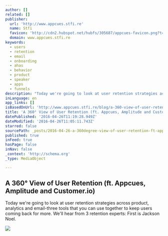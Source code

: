 ```yaml
---
author: []
related: []
publisher:
  url: 'http://www.appcues.stfi.re'
  name: Stfi
  favicon: 'http://cdn2.hubspot.net/hubfs/305687/appcues-favicon.png?t=1461350453627'
  domain: www.appcues.stfi.re
keywords:
  - users
  - retention
  - email
  - onboarding
  - ahas
  - behavior
  - product
  - speaker
  - apps
  - funnels
description: "Today we're going to look at user retention strategies across product, analytics and email-three tools that you can use together to keep users coming back for more. We'll hear from 3 retention experts: First is Jackson Noel."
inLanguage: en
app_links: []
isBasedOnUrl: 'http://www.appcues.stfi.re/blog/a-360-view-of-user-retention-appcues-amplitude-and-customerio/?sf=kgaplz'
title: 'A 360° View of User Retention (ft. Appcues, Amplitude and Customer.io)'
datePublished: '2016-04-26T11:19:28.949Z'
dateModified: '2016-04-26T11:05:11.743Z'
starred: false
sourcePath: _posts/2016-04-26-a-360degree-view-of-user-retention-ft-appcues-amplitude-and-cu.md
published: true
inFeed: true
hasPage: false
inNav: false
_context: 'http://schema.org'
_type: MediaObject

---
```

<article style=""><h1>A 360° View of User Retention (ft. Appcues, Amplitude and Customer.io)</h1><p>Today we're going to look at user retention strategies across product, analytics and email-three tools that you can use together to keep users coming back for more. We'll hear from 3 retention experts: First is Jackson Noel.</p><img src="http://cdn2.hubspot.net/hub/305687/hubfs/Blog/user_retention_experts.jpg?t=1461350453627&amp;width=640" /></article>